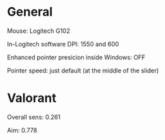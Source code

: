 # General
Mouse: Logitech G102

In-Logitech software DPI: 1550 and 600

Enhanced pointer presicion inside Windows: OFF

Pointer speed: just default (at the middle of the slider)

# Valorant
Overall sens: 0.261

Aim: 0.778
